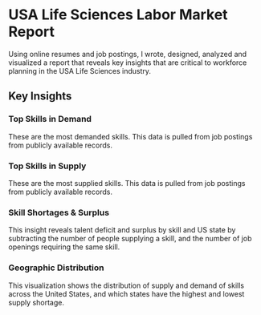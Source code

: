 # USA Life Sciences Labor Market Report
Using online resumes and job postings, I wrote, designed, analyzed and visualized a report that reveals key insights that are critical to workforce planning in the USA Life Sciences industry.

## Key Insights

### Top Skills in Demand
  These are the most demanded skills. This data is pulled from job postings from publicly available records.

### Top Skills in Supply
  These are the most supplied skills. This data is pulled from job postings from publicly available records.


### Skill Shortages & Surplus
This insight reveals talent deficit and surplus by skill and US state by subtracting the number of people supplying a skill, and the number of job openings requiring the same skill.

### Geographic Distribution
  This visualization shows the distribution of supply and demand of skills across the United States, and which states have the highest and lowest supply shortage.
